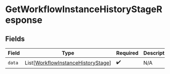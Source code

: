 # GetWorkflowInstanceHistoryStageResponse


## Fields

| Field                                                                                     | Type                                                                                      | Required                                                                                  | Description                                                                               |
| ----------------------------------------------------------------------------------------- | ----------------------------------------------------------------------------------------- | ----------------------------------------------------------------------------------------- | ----------------------------------------------------------------------------------------- |
| `data`                                                                                    | List[[WorkflowInstanceHistoryStage](../../models/shared/workflowinstancehistorystage.md)] | :heavy_check_mark:                                                                        | N/A                                                                                       |